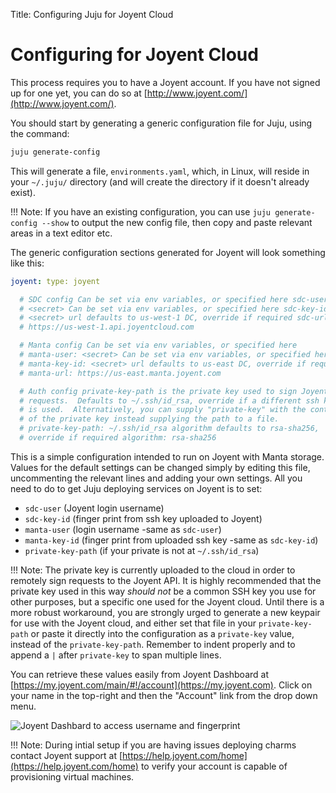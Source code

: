 Title: Configuring Juju for Joyent Cloud 

# Configuring for Joyent Cloud 

This process requires you to have a Joyent account. If you have not signed up
for one yet, you can do so at
[http://www.joyent.com/](http://www.joyent.com/).

You should start by generating a generic configuration file for Juju, using the
command:

```bash
juju generate-config
```

This will generate a file, `environments.yaml`, which, in Linux, will reside in
your `~/.juju/` directory (and will create the directory if it doesn't already
exist).

!!! Note: If you have an existing configuration, you can use `juju
generate-config --show` to output the new config file, then copy and paste
relevant areas in a text editor etc.

The generic configuration sections generated for Joyent will look something
like this:

```yaml
joyent: type: joyent

  # SDC config Can be set via env variables, or specified here sdc-user:
  # <secret> Can be set via env variables, or specified here sdc-key-id:
  # <secret> url defaults to us-west-1 DC, override if required sdc-url:
  # https://us-west-1.api.joyentcloud.com

  # Manta config Can be set via env variables, or specified here
  # manta-user: <secret> Can be set via env variables, or specified here
  # manta-key-id: <secret> url defaults to us-east DC, override if required
  # manta-url: https://us-east.manta.joyent.com

  # Auth config private-key-path is the private key used to sign Joyent
  # requests.  Defaults to ~/.ssh/id_rsa, override if a different ssh key
  # is used.  Alternatively, you can supply "private-key" with the content
  # of the private key instead supplying the path to a file.
  # private-key-path: ~/.ssh/id_rsa algorithm defaults to rsa-sha256,
  # override if required algorithm: rsa-sha256
```

This is a simple configuration intended to run on Joyent with Manta storage.
Values for the default settings can be changed simply by editing this file,
uncommenting the relevant lines and adding your own settings. All you need to
do to get Juju deploying services on Joyent is to set:

- `sdc-user` (Joyent login username)
- `sdc-key-id` (finger print from ssh key uploaded to Joyent)
- `manta-user` (login username -same as `sdc-user`)
- `manta-key-id` (finger print from uploaded ssh key -same as `sdc-key-id`)
- `private-key-path` (if your private is not at `~/.ssh/id_rsa`)

!!! Note: The private key is currently uploaded to the cloud in order to
remotely sign requests to the Joyent API. It is highly recommended that the
private key used in this way _should not_ be a common SSH key you use for other
purposes, but a specific one used for the Joyent cloud.  Until there is a more
robust workaround, you are strongly urged to generate a new keypair for use
with the Joyent cloud, and either set that file in your `private-key-path` or
paste it directly into the configuration as a `private-key` value, instead of
the `private-key-path`.  Remember to indent properly and to append a `|` after
`private-key` to span multiple lines.

You can retrieve these values easily from Joyent Dashboard at
[https://my.joyent.com/main/#!/account](https://my.joyent.com). Click on your
name in the top-right and then the "Account" link from the drop down menu.

![Joyent Dashbard to access username and
fingerprint](./media/getting_started-joyent-account-dropdown.png)

!!! Note: During intial setup if you are having issues deploying charms contact
Joyent support at [https://help.joyent.com/home](https://help.joyent.com/home) 
to verify your account is capable of provisioning virtual machines.
